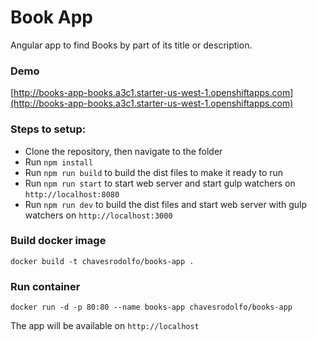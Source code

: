 # Book App
Angular app to find Books by part of its title or description.

### Demo
[http://books-app-books.a3c1.starter-us-west-1.openshiftapps.com](http://books-app-books.a3c1.starter-us-west-1.openshiftapps.com)

### Steps to setup: 
- Clone the repository, then navigate to the folder
- Run `npm install`
- Run `npm run build` to build the dist files to make it ready to run
- Run `npm run start` to start web server and start gulp watchers on `http://localhost:8080`
- Run `npm run dev` to build the dist files and start web server with gulp watchers on `http://localhost:3000`

### Build docker image

```
docker build -t chavesrodolfo/books-app .
```

### Run container

```
docker run -d -p 80:80 --name books-app chavesrodolfo/books-app
```

The app will be available on `http://localhost`